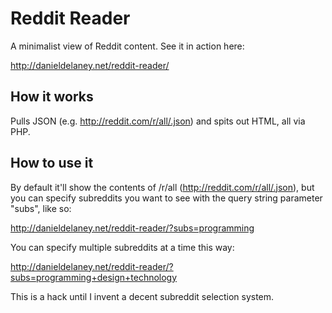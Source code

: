 # Reddit Reader

A minimalist view of Reddit content. See it in action here:

http://danieldelaney.net/reddit-reader/

## How it works

Pulls JSON (e.g. http://reddit.com/r/all/.json) and spits out HTML, all via PHP.

## How to use it

By default it'll show the contents of /r/all (http://reddit.com/r/all/.json), but you can specify subreddits you want to see with the query string parameter "subs", like so:

http://danieldelaney.net/reddit-reader/?subs=programming

You can specify multiple subreddits at a time this way:

http://danieldelaney.net/reddit-reader/?subs=programming+design+technology

This is a hack until I invent a decent subreddit selection system.